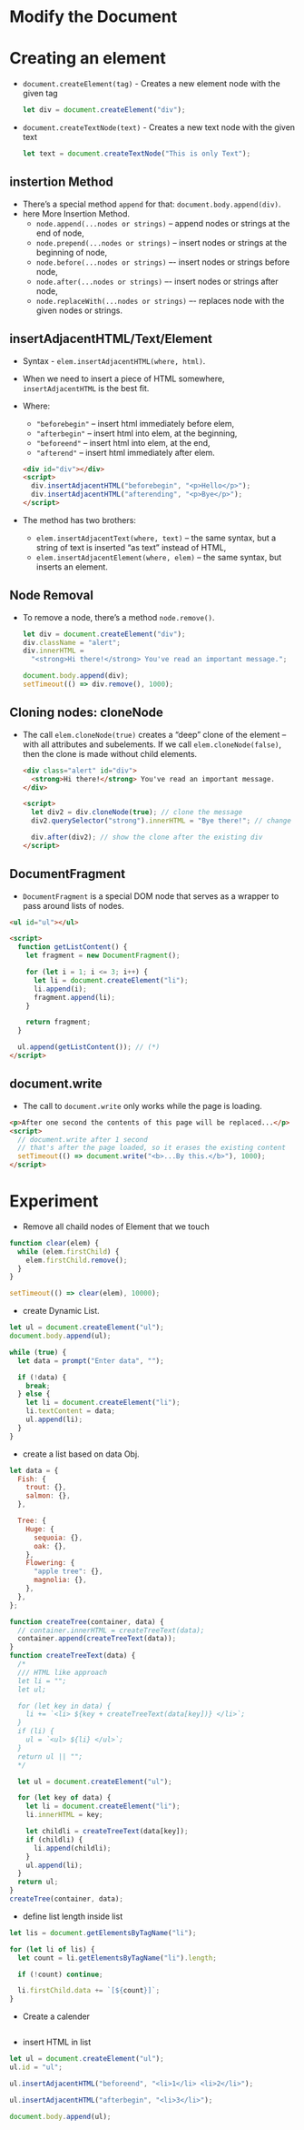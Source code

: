 # Modify the Document

# Creating an element

- `document.createElement(tag)` - Creates a new element node with the given tag

  ```js
  let div = document.createElement("div");
  ```

- `document.createTextNode(text)` - Creates a new text node with the given text

  ```js
  let text = document.createTextNode("This is only Text");
  ```

## instertion Method

- There’s a special method `append` for that: `document.body.append(div)`.
- here More Insertion Method.
  - `node.append(...nodes or strings)` – append nodes or strings at the end of node,
  - `node.prepend(...nodes or strings)` – insert nodes or strings at the beginning of node,
  - `node.before(...nodes or strings)` –- insert nodes or strings before node,
  - `node.after(...nodes or strings)` –- insert nodes or strings after node,
  - `node.replaceWith(...nodes or strings)` –- replaces node with the given nodes or strings.

## insertAdjacentHTML/Text/Element

- Syntax - `elem.insertAdjacentHTML(where, html)`.
- When we need to insert a piece of HTML somewhere, `insertAdjacentHTML` is the best fit.
- Where:

  - `"beforebegin"` – insert html immediately before elem,
  - `"afterbegin"` – insert html into elem, at the beginning,
  - `"beforeend"` – insert html into elem, at the end,
  - `"afterend"` – insert html immediately after elem.

  ```html
  <div id="div"></div>
  <script>
    div.insertAdjacentHTML("beforebegin", "<p>Hello</p>");
    div.insertAdjacentHTML("afterending", "<p>Bye</p>");
  </script>
  ```

- The method has two brothers:
  - `elem.insertAdjacentText(where, text)` – the same syntax, but a string of text is inserted “as text” instead of HTML,
  - `elem.insertAdjacentElement(where, elem)` – the same syntax, but inserts an element.

## Node Removal

- To remove a node, there’s a method `node.remove()`.

  ```js
  let div = document.createElement("div");
  div.className = "alert";
  div.innerHTML =
    "<strong>Hi there!</strong> You've read an important message.";

  document.body.append(div);
  setTimeout(() => div.remove(), 1000);
  ```

## Cloning nodes: cloneNode

- The call `elem.cloneNode(true)` creates a “deep” clone of the element – with all attributes and subelements. If we call `elem.cloneNode(false)`, then the clone is made without child elements.

  ```html
  <div class="alert" id="div">
    <strong>Hi there!</strong> You've read an important message.
  </div>

  <script>
    let div2 = div.cloneNode(true); // clone the message
    div2.querySelector("strong").innerHTML = "Bye there!"; // change the clone

    div.after(div2); // show the clone after the existing div
  </script>
  ```

## DocumentFragment

- `DocumentFragment` is a special DOM node that serves as a wrapper to pass around lists of nodes.

```html
<ul id="ul"></ul>

<script>
  function getListContent() {
    let fragment = new DocumentFragment();

    for (let i = 1; i <= 3; i++) {
      let li = document.createElement("li");
      li.append(i);
      fragment.append(li);
    }

    return fragment;
  }

  ul.append(getListContent()); // (*)
</script>
```

## document.write

- The call to `document.write` only works while the page is loading.

```html
<p>After one second the contents of this page will be replaced...</p>
<script>
  // document.write after 1 second
  // that's after the page loaded, so it erases the existing content
  setTimeout(() => document.write("<b>...By this.</b>"), 1000);
</script>
```

# Experiment

- Remove all chaild nodes of Element that we touch

```js
function clear(elem) {
  while (elem.firstChild) {
    elem.firstChild.remove();
  }
}

setTimeout(() => clear(elem), 10000);
```

- create Dynamic List.

```js
let ul = document.createElement("ul");
document.body.append(ul);

while (true) {
  let data = prompt("Enter data", "");

  if (!data) {
    break;
  } else {
    let li = document.createElement("li");
    li.textContent = data;
    ul.append(li);
  }
}
```

- create a list based on data Obj.

```js
let data = {
  Fish: {
    trout: {},
    salmon: {},
  },

  Tree: {
    Huge: {
      sequoia: {},
      oak: {},
    },
    Flowering: {
      "apple tree": {},
      magnolia: {},
    },
  },
};

function createTree(container, data) {
  // container.innerHTML = createTreeText(data);
  container.append(createTreeText(data));
}
function createTreeText(data) {
  /*
  /// HTML like approach
  let li = "";
  let ul;

  for (let key in data) {
    li += `<li> ${key + createTreeText(data[key])} </li>`;
  }
  if (li) {
    ul = `<ul> ${li} </ul>`;
  }
  return ul || "";
  */

  let ul = document.createElement("ul");

  for (let key of data) {
    let li = document.createElement("li");
    li.innerHTML = key;

    let childli = createTreeText(data[key]);
    if (childli) {
      li.append(childli);
    }
    ul.append(li);
  }
  return ul;
}
createTree(container, data);
```

- define list length inside list

```js
let lis = document.getElementsByTagName("li");

for (let li of lis) {
  let count = li.getElementsByTagName("li").length;

  if (!count) continue;

  li.firstChild.data += `[${count}]`;
}
```

- Create a calender

```js

```

- insert HTML in list

```js
let ul = document.createElement("ul");
ul.id = "ul";

ul.insertAdjacentHTML("beforeend", "<li>1</li> <li>2</li>");

ul.insertAdjacentHTML("afterbegin", "<li>3</li>");

document.body.append(ul);
```
